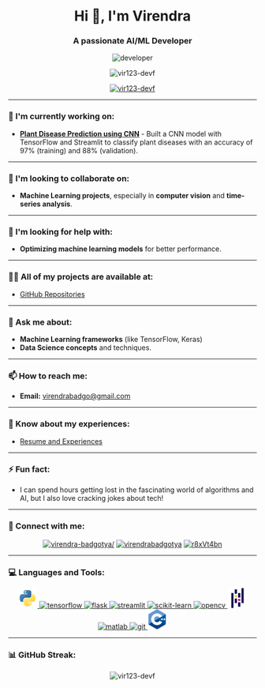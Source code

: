 <h1 align="center">Hi 👋, I'm Virendra</h1>
<h3 align="center">A passionate AI/ML Developer</h3>

<p align="center">
  <img src="https://raw.githubusercontent.com/rahuldkjain/github-profile-readme-generator/master/src/images/developer.svg" alt="developer" width="200" height="200"/>
</p>

<p align="center"> <img src="https://komarev.com/ghpvc/?username=vir123-devf&label=Profile%20views&color=0e75b6&style=flat" alt="vir123-devf" /> </p>

<p align="center"> <a href="https://github.com/ryo-ma/github-profile-trophy"><img src="https://github-profile-trophy.vercel.app/?username=vir123-devf" alt="vir123-devf" /></a> </p>

---

### 🔭 I'm currently working on:
- **[Plant Disease Prediction using CNN](https://github.com/vir123-devf/Plant-Disease-Prediction)** - Built a CNN model with TensorFlow and Streamlit to classify plant diseases with an accuracy of 97% (training) and 88% (validation).

---

### 👯 I'm looking to collaborate on:
- **Machine Learning projects**, especially in **computer vision** and **time-series analysis**.

---

### 🤝 I'm looking for help with:
- **Optimizing machine learning models** for better performance.

---

### 👨‍💻 All of my projects are available at:
- [GitHub Repositories](https://github.com/vir123-devf?tab=repositories)

---

### 💬 Ask me about:
- **Machine Learning frameworks** (like TensorFlow, Keras)
- **Data Science concepts** and techniques.

---

### 📫 How to reach me:
- **Email:** virendrabadgo@gmail.com

---

### 📄 Know about my experiences:
- [Resume and Experiences](https://drive.google.com/drive/folders/1SW4lPpe8Lj4dDvllGhCEckAjM5M86M1Z?usp=sharing)

---

### ⚡ Fun fact:
- I can spend hours getting lost in the fascinating world of algorithms and AI, but I also love cracking jokes about tech!

---

### 🌱 Connect with me:
<p align="center">
  <a href="https://linkedin.com/in/virendra-badgotya/" target="blank"><img align="center" src="https://raw.githubusercontent.com/rahuldkjain/github-profile-readme-generator/master/src/images/icons/Social/linked-in-alt.svg" alt="virendra-badgotya/" height="30" width="40" /></a>
  <a href="https://kaggle.com/virendrabadgotya" target="blank"><img align="center" src="https://raw.githubusercontent.com/rahuldkjain/github-profile-readme-generator/master/src/images/icons/Social/kaggle.svg" alt="virendrabadgotya" height="30" width="40" /></a>
  <a href="https://discord.gg/r8xVt4bn" target="blank"><img align="center" src="https://raw.githubusercontent.com/rahuldkjain/github-profile-readme-generator/master/src/images/icons/Social/discord.svg" alt="r8xVt4bn" height="30" width="40" /></a>
</p>

---

### 💻 Languages and Tools:
<p align="center">
  <a href="https://www.python.org" target="_blank" rel="noreferrer"> <img src="https://raw.githubusercontent.com/devicons/devicon/master/icons/python/python-original.svg" alt="python" width="40" height="40"/> </a> 
  <a href="https://www.tensorflow.org" target="_blank" rel="noreferrer"> <img src="https://www.vectorlogo.zone/logos/tensorflow/tensorflow-icon.svg" alt="tensorflow" width="40" height="40"/> </a> 
  <a href="https://flask.palletsprojects.com/" target="_blank" rel="noreferrer"> <img src="https://www.vectorlogo.zone/logos/pocoo_flask/pocoo_flask-icon.svg" alt="flask" width="40" height="40"/> </a> 
  <a href="https://streamlit.io/" target="_blank" rel="noreferrer"> <img src="https://upload.wikimedia.org/wikipedia/commons/3/32/Streamlit_logo.svg" alt="streamlit" width="40" height="40"/> </a> 
  <a href="https://scikit-learn.org/" target="_blank" rel="noreferrer"> <img src="https://upload.wikimedia.org/wikipedia/commons/0/05/Scikit_learn_logo_small.svg" alt="scikit-learn" width="40" height="40"/> </a>
  <a href="https://opencv.org/" target="_blank" rel="noreferrer"> <img src="https://www.vectorlogo.zone/logos/opencv/opencv-icon.svg" alt="opencv" width="40" height="40"/> </a> 
  <a href="https://pandas.pydata.org/" target="_blank" rel="noreferrer"> <img src="https://raw.githubusercontent.com/devicons/devicon/2ae2a900d2f041da66e950e4d48052658d850630/icons/pandas/pandas-original.svg" alt="pandas" width="40" height="40"/> </a> 
  <a href="https://www.mathworks.com/" target="_blank" rel="noreferrer"> <img src="https://upload.wikimedia.org/wikipedia/commons/2/21/Matlab_Logo.png" alt="matlab" width="40" height="40"/> </a> 
  <a href="https://git-scm.com/" target="_blank" rel="noreferrer"> <img src="https://www.vectorlogo.zone/logos/git-scm/git-scm-icon.svg" alt="git" width="40" height="40"/> </a> 
  <a href="https://www.w3schools.com/cpp/" target="_blank" rel="noreferrer"> <img src="https://raw.githubusercontent.com/devicons/devicon/master/icons/cplusplus/cplusplus-original.svg" alt="cplusplus" width="40" height="40"/> </a>
</p>

---

### 📊 GitHub Streak:
<p align="center">
  <img align="center" src="https://github-readme-streak-stats.herokuapp.com/?user=vir123-devf&" alt="vir123-devf" />
</p>


